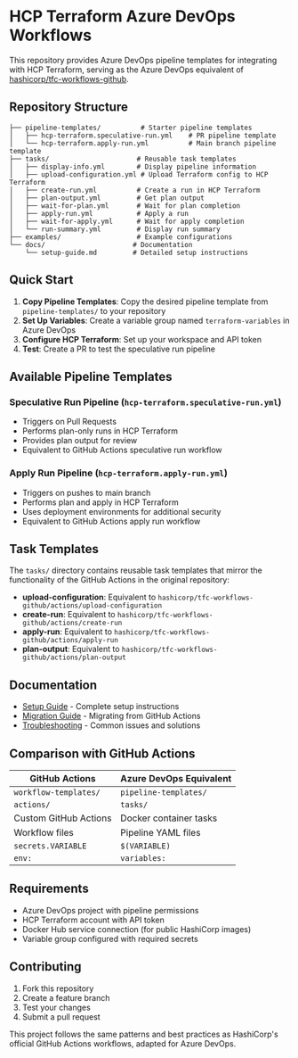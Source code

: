 # HCP Terraform Azure DevOps Workflows

This repository provides Azure DevOps pipeline templates for integrating with HCP Terraform, serving as the Azure DevOps equivalent of [hashicorp/tfc-workflows-github](https://github.com/hashicorp/tfc-workflows-github).

## Repository Structure

```
├── pipeline-templates/          # Starter pipeline templates
│   ├── hcp-terraform.speculative-run.yml    # PR pipeline template
│   └── hcp-terraform.apply-run.yml          # Main branch pipeline template
├── tasks/                      # Reusable task templates
│   ├── display-info.yml        # Display pipeline information
│   ├── upload-configuration.yml # Upload Terraform config to HCP Terraform
│   ├── create-run.yml          # Create a run in HCP Terraform
│   ├── plan-output.yml         # Get plan output
│   ├── wait-for-plan.yml       # Wait for plan completion
│   ├── apply-run.yml           # Apply a run
│   ├── wait-for-apply.yml      # Wait for apply completion
│   └── run-summary.yml         # Display run summary
├── examples/                   # Example configurations
└── docs/                      # Documentation
    └── setup-guide.md         # Detailed setup instructions
```

## Quick Start

1. **Copy Pipeline Templates**: Copy the desired pipeline template from `pipeline-templates/` to your repository
2. **Set Up Variables**: Create a variable group named `terraform-variables` in Azure DevOps
3. **Configure HCP Terraform**: Set up your workspace and API token
4. **Test**: Create a PR to test the speculative run pipeline

## Available Pipeline Templates

### Speculative Run Pipeline (`hcp-terraform.speculative-run.yml`)
- Triggers on Pull Requests
- Performs plan-only runs in HCP Terraform
- Provides plan output for review
- Equivalent to GitHub Actions speculative run workflow

### Apply Run Pipeline (`hcp-terraform.apply-run.yml`)
- Triggers on pushes to main branch
- Performs plan and apply in HCP Terraform
- Uses deployment environments for additional security
- Equivalent to GitHub Actions apply run workflow

## Task Templates

The `tasks/` directory contains reusable task templates that mirror the functionality of the GitHub Actions in the original repository:

- **upload-configuration**: Equivalent to `hashicorp/tfc-workflows-github/actions/upload-configuration`
- **create-run**: Equivalent to `hashicorp/tfc-workflows-github/actions/create-run`
- **apply-run**: Equivalent to `hashicorp/tfc-workflows-github/actions/apply-run`
- **plan-output**: Equivalent to `hashicorp/tfc-workflows-github/actions/plan-output`

## Documentation

- [Setup Guide](setup-guide.md) - Complete setup instructions
- [Migration Guide](migration-guide.md) - Migrating from GitHub Actions
- [Troubleshooting](troubleshooting.md) - Common issues and solutions

## Comparison with GitHub Actions

| GitHub Actions | Azure DevOps Equivalent |
|----------------|-------------------------|
| `workflow-templates/` | `pipeline-templates/` |
| `actions/` | `tasks/` |
| Custom GitHub Actions | Docker container tasks |
| Workflow files | Pipeline YAML files |
| `secrets.VARIABLE` | `$(VARIABLE)` |
| `env:` | `variables:` |

## Requirements

- Azure DevOps project with pipeline permissions
- HCP Terraform account with API token
- Docker Hub service connection (for public HashiCorp images)
- Variable group configured with required secrets

## Contributing

1. Fork this repository
2. Create a feature branch
3. Test your changes
4. Submit a pull request

This project follows the same patterns and best practices as HashiCorp's official GitHub Actions workflows, adapted for Azure DevOps.
